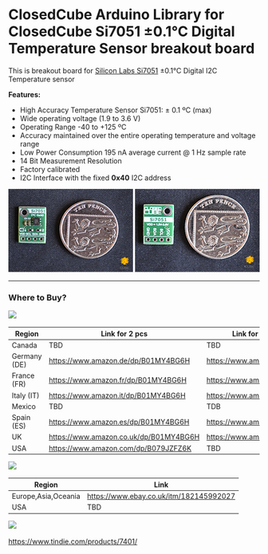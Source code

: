 ClosedCube Arduino Library for
ClosedCube Si7051 ±0.1°C Digital Temperature Sensor breakout board 
=================================================================

This is breakout board for [Silicon Labs Si7051](http://www.silabs.com/products/sensors/temperature-sensors/Pages/si705x-temperature-sensors.aspx) ±0.1°C Digital I2C Temperature sensor 

**Features:**

  - High Accuracy Temperature Sensor Si7051: ± 0.1 ºC (max)
  - Wide operating voltage (1.9 to 3.6 V)
  - Operating Range -40 to +125 ºC
  - Accuracy maintained over the entire operating temperature and voltage range
  - Low Power Consumption 195 nA average current @ 1 Hz sample rate
  - 14 Bit Measurement Resolution
  - Factory calibrated
  - I2C Interface with the fixed **0x40** I2C address


[![](https://github.com/closedcube/ClosedCube_Si7051_Arduino/blob/master/images/B001_SI7051_Pic1.jpg)](https://www.tindie.com/stores/closedcube/)
[![](https://github.com/closedcube/ClosedCube_Si7051_Arduino/blob/master/images/B001_SI7051_Pic2.jpg)](https://www.tindie.com/stores/closedcube/)

----------

### Where to Buy?

[![](http://images.closedcube.uk/logo/github/amazon.png)](https://www.amazon.co.uk/dp/B01MY4BG6H)

| Region  | Link for 2 pcs | Link for 2 pcs (Right-Angle) |
| ------------- | ------------- |------------- |
| Canada | TBD |TBD |
| Germany (DE) | https://www.amazon.de/dp/B01MY4BG6H |  https://www.amazon.de/dp/B072KL58H1 |
| France (FR) | https://www.amazon.fr/dp/B01MY4BG6H | https://www.amazon.fr/dp/B072KL58H1 |
| Italy (IT) | https://www.amazon.it/dp/B01MY4BG6H | https://www.amazon.it/dp/B072KL58H1 |
| Mexico | TBD | TDB |
| Spain (ES) | https://www.amazon.es/dp/B01MY4BG6H | https://www.amazon.es/dp/B072KL58H1 |
| UK | https://www.amazon.co.uk/dp/B01MY4BG6H | https://www.amazon.co.uk/dp/B072KL58H1 |
| USA | https://www.amazon.com/dp/B079JZFZ6K | TBD |



[![](http://images.closedcube.uk/logo/github/ebay.gif)](http://www.ebay.co.uk/itm/182877251201)

| Region  | Link |
| ------------- | ------------- |
| Europe,Asia,Oceania | https://www.ebay.co.uk/itm/182145992027  |
| USA  | TBD |


[![](http://images.closedcube.uk/logo/github/tindie.png)](https://www.tindie.com/stores/closedcube/)

https://www.tindie.com/products/7401/

